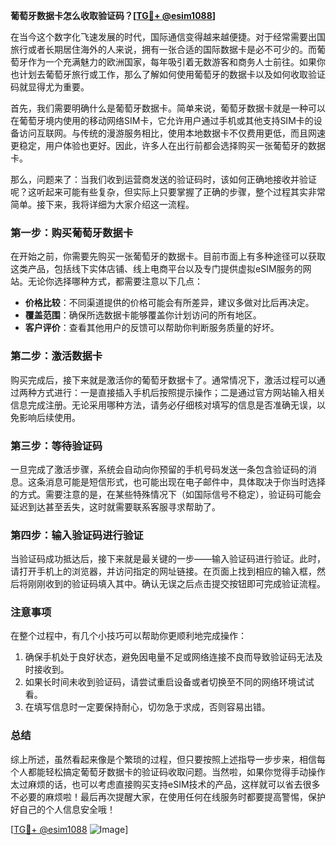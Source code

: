 **葡萄牙数据卡怎么收取验证码？[[TG💪+ @esim1088](https://t.me/s/esim1088)]**

在当今这个数字化飞速发展的时代，国际通信变得越来越便捷。对于经常需要出国旅行或者长期居住海外的人来说，拥有一张合适的国际数据卡是必不可少的。而葡萄牙作为一个充满魅力的欧洲国家，每年吸引着无数游客和商务人士前往。如果你也计划去葡萄牙旅行或工作，那么了解如何使用葡萄牙的数据卡以及如何收取验证码就显得尤为重要。

首先，我们需要明确什么是葡萄牙数据卡。简单来说，葡萄牙数据卡就是一种可以在葡萄牙境内使用的移动网络SIM卡，它允许用户通过手机或其他支持SIM卡的设备访问互联网。与传统的漫游服务相比，使用本地数据卡不仅费用更低，而且网速更稳定，用户体验也更好。因此，许多人在出行前都会选择购买一张葡萄牙的数据卡。

那么，问题来了：当我们收到运营商发送的验证码时，该如何正确地接收并验证呢？这听起来可能有些复杂，但实际上只要掌握了正确的步骤，整个过程其实非常简单。接下来，我将详细为大家介绍这一流程。

### 第一步：购买葡萄牙数据卡

在开始之前，你需要先购买一张葡萄牙的数据卡。目前市面上有多种途径可以获取这类产品，包括线下实体店铺、线上电商平台以及专门提供虚拟eSIM服务的网站。无论你选择哪种方式，都需要注意以下几点：

- **价格比较**：不同渠道提供的价格可能会有所差异，建议多做对比后再决定。
- **覆盖范围**：确保所选数据卡能够覆盖你计划访问的所有地区。
- **客户评价**：查看其他用户的反馈可以帮助你判断服务质量的好坏。

### 第二步：激活数据卡

购买完成后，接下来就是激活你的葡萄牙数据卡了。通常情况下，激活过程可以通过两种方式进行：一是直接插入手机后按照提示操作；二是通过官方网站输入相关信息完成注册。无论采用哪种方法，请务必仔细核对填写的信息是否准确无误，以免影响后续使用。

### 第三步：等待验证码

一旦完成了激活步骤，系统会自动向你预留的手机号码发送一条包含验证码的消息。这条消息可能是短信形式，也可能出现在电子邮件中，具体取决于你当时选择的方式。需要注意的是，在某些特殊情况下（如国际信号不稳定），验证码可能会延迟到达甚至丢失，这时就需要联系客服寻求帮助了。

### 第四步：输入验证码进行验证

当验证码成功抵达后，接下来就是最关键的一步——输入验证码进行验证。此时，请打开手机上的浏览器，并访问指定的网址链接。在页面上找到相应的输入框，然后将刚刚收到的验证码填入其中。确认无误之后点击提交按钮即可完成验证流程。

### 注意事项

在整个过程中，有几个小技巧可以帮助你更顺利地完成操作：

1. 确保手机处于良好状态，避免因电量不足或网络连接不良而导致验证码无法及时接收到。
2. 如果长时间未收到验证码，请尝试重启设备或者切换至不同的网络环境试试看。
3. 在填写信息时一定要保持耐心，切勿急于求成，否则容易出错。

### 总结

综上所述，虽然看起来像是个繁琐的过程，但只要按照上述指导一步步来，相信每个人都能轻松搞定葡萄牙数据卡的验证码收取问题。当然啦，如果你觉得手动操作太过麻烦的话，也可以考虑直接购买支持eSIM技术的产品，这样就可以省去很多不必要的麻烦啦！最后再次提醒大家，在使用任何在线服务时都要提高警惕，保护好自己的个人信息安全哦！

[[TG💪+ @esim1088](https://t.me/s/esim1088) ![Image](https://i.postimg.cc/4NQfJmqS/Snipaste-2025-05-13-00-14-12.png)]